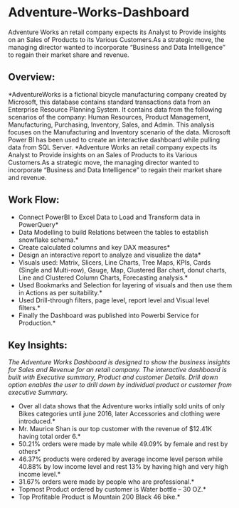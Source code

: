 # Adventure-Works-Dashboard
Adventure Works an retail company expects its Analyst to Provide insights on an Sales of Products to its Various Customers.As a strategic move, the managing director wanted to incorporate “Business and Data Intelligence” to regain their market share and revenue.
## Overview:
*AdventureWorks is a fictional bicycle manufacturing company created by Microsoft, this database contains standard transactions data from an Enterprise Resource Planning System. It contains data from the following scenarios of the company: Human Resources, Product Management, Manufacturing, Purchasing, Inventory, Sales, and Admin. This analysis focuses on the Manufacturing and Inventory scenario of the data. Microsoft Power BI has been used to create an interactive dashboard while pulling data from SQL Server.
*Adventure Works an retail company expects its Analyst to Provide insights on an Sales of Products to its Various Customers.As a strategic move, the managing director wanted to incorporate “Business and Data Intelligence” to regain their market share and revenue.

## Work Flow:
* Connect PowerBI to Excel Data to Load and Transform data in PowerQuery*
* Data Modelling to build Relations between the tables to establish snowflake schema.*
* Create calculated columns and key DAX measures*
* Design an interactive report to analyze and visualize the data*
* Visuals used: Matrix, Slicers, Line Charts, Tree Maps, KPIs, Cards (Single and Multi-row), Gauge, Map, Clustered Bar chart, donut charts, Line and Clustered Column Charts, Forecasting analysis.*
* Used Bookmarks and Selection for layering of visuals and then use them in Actions as per suitability.*
* Used Drill-through filters, page level, report level and Visual level filters.*
* Finally the Dashboard was published into Powerbi Service for Production.*

## Key Insights:
*The Adventure Works Dashboard is designed to show the business insights for Sales and Revenue for an retail company. The interactive dashboard is built with Executive summary, Product and customer Details. Drill down option enables the user to drill down by individual product or customer from executive Summary.*

* Over all data shows that the Adventure works intially sold units of only Bikes categories until june 2016, later Accessories and clothing were introduced.*
* Mr. Maurice Shan is our top customer with the revenue of $12.41K having total order 6.*
* 50.21% orders were made by male while 49.09% by female and rest by others*
* 46.37% products were ordered by average income level person while 40.88% by low income level and rest 13% by having high and very high income level.*
* 31.67% orders were made by people who are professional.*
* Topmost Product ordered by customer is Water bottle – 30 OZ.*
* Top Profitable Product is Mountain 200 Black  46 bike.*
